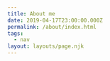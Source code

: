 ```yaml
---
title: About me
date: 2019-04-17T23:00:00.000Z
permalink: /about/index.html
tags:
  - nav
layout: layouts/page.njk
---
```

